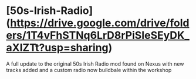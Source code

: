 # [50s-Irish-Radio] (https://drive.google.com/drive/folders/1T4vFhSTNq6LrD8rPiSIeSEyDK_aXIZTt?usp=sharing)
A full update to the original 50s Irish Radio mod found on Nexus with new tracks added and a custom radio now buildbale within the workshop
